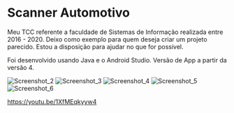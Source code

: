 # Scanner Automotivo
Meu TCC referente a faculdade de Sistemas de Informação realizada entre 2016 - 2020. Deixo como exemplo para quem deseja criar um projeto parecido. Estou a disposição para ajudar no que for possível.

Foi desenvolvido usando Java e o Android Studio. Versão de App a partir da versão 4.



![Screenshot_2](https://user-images.githubusercontent.com/33627744/116754834-cdc56900-a9df-11eb-8edd-7030df1b253e.jpg)
![Screenshot_3](https://user-images.githubusercontent.com/33627744/116754859-d453e080-a9df-11eb-9d1b-504506125c9d.jpg)
![Screenshot_4](https://user-images.githubusercontent.com/33627744/116754873-dae25800-a9df-11eb-9cdc-ea0d28b1e0c5.jpg)
![Screenshot_5](https://user-images.githubusercontent.com/33627744/116754878-dddd4880-a9df-11eb-9b68-3d1957cf5d00.jpg)
![Screenshot_6](https://user-images.githubusercontent.com/33627744/116754886-e0d83900-a9df-11eb-961b-77ef78978bc4.jpg)

https://youtu.be/1XfMEqkyyw4 

